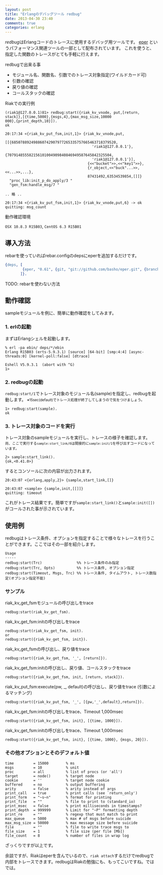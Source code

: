 ```yaml
---
layout: post
title: "Erlangのデバッグツール redbug"
date: 2013-04-30 23:40
comments: true
categories: erlang
---
```


*redbug*はErlangコードのトレースに使用するデバッグ用ツールです。
 [eper](https://code.google.com/p/eper/) というパフォーマンス関連ツールの一部として配布されています。
これを使うと、指定した関数のトレースがとても手軽に行えます。

redbugで出来る事

  - モジュール名、関数名、引数でのトレース対象指定(ワイルドカード可)
  - 引数の確認
  - 戻り値の確認
  - コールスタックの確認


Riakでの実行例

```
(riak1@127.0.0.1)81> redbug:start({riak_kv_vnode, put,[return, stack]},[{time,5000},{msgs,4},{max_msg_size,10000
000},{print_depth,10}]).
ok

20:17:34 <{riak_kv_put_fsm,init,1}> {riak_kv_vnode,put,
                                     [[{685078892498860742907977265335757665463718379520,
                                        'riak1@127.0.0.1'},
                                       {707914855582156101004909840846949587645842325504,
                                        'riak1@127.0.0.1'}],
                                      {<<"bucket">>,<<"key1">>},
                                      {r_object,<<"buck"...>>,<<...>>,...},
                                      87431492,63534539854,[]]}
  "proc_lib:init_p_do_apply/3 "
  "gen_fsm:handle_msg/7 "

.. 略 ..

20:17:34 <{riak_kv_put_fsm,init,1}> {riak_kv_vnode,put,6} -> ok
quitting: msg_count
```

動作確認環境

`OSX 10.8.3 R15B03`, `CentOS 6.3 R15B01`

## 導入方法

rebarを使っていればrebar.configのdepsにeperを追加するだけです。

```erlang
{deps, [
        {eper, "0.61", {git, "git://github.com/basho/eper.git", {branch, master}}}
       ]}.
```

TODO: rebarを使わない方法

## 動作確認

sampleモジュールを例に、簡単に動作確認をしてみます。

### 1. erlの起動

まずはErlangシェルを起動します。

```
% erl -pa ebin/ deps/*/ebin
Erlang R15B03 (erts-5.9.3.1) [source] [64-bit] [smp:4:4] [async-threads:0] [kernel-poll:false] [dtrace]

Eshell V5.9.3.1  (abort with ^G)
1>
```

### 2. redbugの起動

`redbug:start/1`でトレース対象のモジュール名(sample)を指定し、redbugを起動します。
<small>※15sec(default)でトレース処理が終了してしまうので気をつけましょう。 </small>

```
1> redbug:start(sample).
ok
```

### 3. トレース対象のコードを実行

トレース対象のsampleモジュールを実行し、トレースの様子を確認します。
<small>尚、ここで実行する`sample:start_link/0`は間接的に`sample:init/1`を呼び出すコードになっています。</small>

```
2> sample:start_link().
{ok,<0.41.0>}
```

するとコンソールに次の内容が出力されます。

```
20:43:07 <{erlang,apply,2}> {sample,start_link,[]}

20:43:07 <sample> {sample,init,[[]]}
quitting: timeout
```

これがトレース結果です。簡単ですが`sample:start_link()`と`sample:init([])`がコールされた事が示されています。

## 使用例

redbugはトレース条件、オプションを指定することで様々なトレースを行うことができます。ここではその一部を紹介します。

    Usage
    -----
    redbug:start(Trc)                %% トレース条件のみ指定
    redbug:start(Trc, Opts)          %% トレース条件, オプション指定
    redbug:start(Timeout, Msgs, Trc) %% トレース条件, タイムアウト, トレース数指定(オプション指定不能)

### サンプル

riak\_kv\_get\_fsmモジュールの呼び出しをtrace

    redbug:start(riak_kv_get_fsm).

riak\_kv\_get\_fsm:initの呼び出しをtrace

    redbug:start(riak_kv_get_fsm, init).
    or
    redbug:start({riak_kv_get_fsm, init}).

riak\_kv\_get\_fsmの呼び出し、戻り値をtrace

    redbug:start({riak_kv_get_fsm, '_', [return]}).

riak\_kv\_get\_fsm:initの呼び出し、戻り値、コールスタックをtrace

    redbug:start({riak_kv_get_fsm, init, [return, stack]}).

riak\_kv\_put\_fsm:execute(pw, \_, default)の呼び出し、戻り値をtrace (引数によるマッチング)

    redbug:start({riak_kv_put_fsm, '_', [{pw,'_',default},return]}).

riak\_kv\_get\_fsm:initの呼び出しをtrace、Timeout 1,000msec

    redbug:start({riak_kv_get_fsm, init}, [{time, 1000}]).

riak\_kv\_get\_fsm:initの呼び出しをtrace、Timeout 1,000msec

    redbug:start({riak_kv_get_fsm, init}, [{time, 1000}, {msgs, 20}]).

### その他オプションとそのデフォルト値

```
time         = 15000        % ms
msgs         = 10           % unit
proc         = all          % list of procs (or 'all')
target       = node()       % target node
cookie       = ''           % target node cookie
buffered     = no           % output buffering
arity        = false        % arity instead of args
print_call   = true         % print calls (see `return_only')
print_form   = "~s~n"       % format for printing
print_file   = ""           % file to print to (standard_io)
print_msec   = false        % print milliseconds in timestamps?
print_depth  = 999999       % Limit for "~P" formatting depth
print_re     = ""           % regexp that must match to print
max_queue    = 5000         % max # of msgs before suicide
max_msg_size = 50000        % max message size before suicide
file         = ""           % file to write trace msgs to
file_size    = 1            % file size (per file [Mb])
file_count   = 8            % number of files in wrap log
```

ざっくりですが以上です。

余談ですが、Riakはeperを含んでいるので、`riak attach`するだけでredbugで内部をトレースできます。redbugはRiakの勉強にも、もってこいですね。ではでは。

